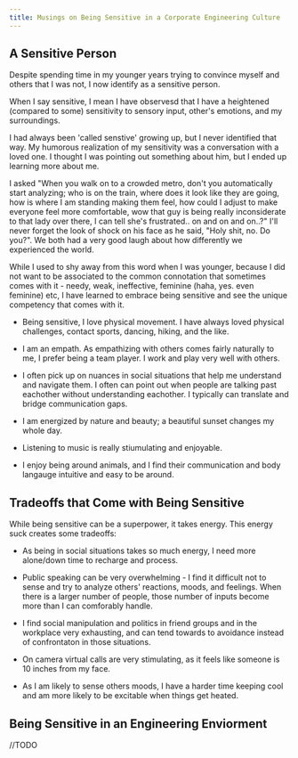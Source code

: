 ```yaml
---
title: Musings on Being Sensitive in a Corporate Engineering Culture
---
```


A Sensitive Person
----------
Despite spending time in my younger years trying to convince myself and others that I was not, I now identify as a sensitive person.

When I say sensitive, I mean I have observesd that I have a heightened (compared to some) sensitivity to sensory input, other's emotions, and my surroundings.

I had always been 'called senstive' growing up, but I never identified that way. My humorous realization of my sensitivity was a conversation with a loved one. I thought I was pointing out something about him, but I ended up learning more about me. 

I asked "When you walk on to a crowded metro, don't you automatically start analyzing; who is on the train, where does it look like they are going, how is where I am standing making them feel, how could I adjust to make everyone feel more comfortable, wow that guy is being really inconsiderate to that lady over there, I can tell she's frustrated.. on and on and on..?" I'll never forget the look of shock on his face as he said, "Holy shit, no. Do you?". We both had a very good laugh about how differently we experienced the world. 

While I used to shy away from this word when I was younger, because I did not want to be associated to the common connotation that sometimes comes with it - needy, weak, ineffective, feminine (haha, yes. even feminine) etc, I have learned to embrace being sensitive and see the unique competency that comes with it.
 
- Being sensitive, I love physical movement. I have always loved physical challenges, contact sports, dancing, hiking, and the like.

- I am an empath. As empathizing with others comes fairly naturally to me, I prefer being a team player. I work and play very well with others.

- I often pick up on nuances in social situations that help me understand and navigate them. I often can point out when people are talking past eachother without understanding eachother. I typically can translate and bridge communication gaps.

- I am energized by nature and beauty; a beautiful sunset changes my whole day.

- Listening to music is really stiumulating and enjoyable.

- I enjoy being around animals, and I find their communication and body langauge intuitive and easy to be around. 

Tradeoffs that Come with Being Sensitive
----------
While being sensitive can be a superpower, it takes energy. This energy suck creates some tradeoffs:
- As being in social situations takes so much energy, I need more alone/down time to recharge and process.

- Public speaking can be very overwhelming - I find it difficult not to sense and try to analyze others' reactions, moods, and feelings. When there is a larger number of people, those number of inputs become more than I can comforably handle.

- I find social manipulation and politics in friend groups and in the workplace very exhausting, and can tend towards to avoidance instead of confrontaton in those situations.

- On camera virtual calls are very stimulating, as it feels like someone is 10 inches from my face.

- As I am likely to sense others moods, I have a harder time keeping cool and am more likely to be excitable when things get heated.

Being Sensitive in an Engineering Enviorment
----------
//TODO 